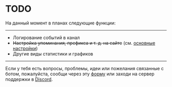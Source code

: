 # TODO

На данный момент в планах следующие функции:
***
- Логирование событий в канал
- ~~Настройка упоминания, префикса и т. д. на сайте~~ (см. [основные настройки](./main-settins.md))
- Другие виды статистики и графиков

***
Если у тебя есть вопросы, проблемы, идеи или пожелания связанные с ботом, пожалуйста, сообщи через эту [форму](https://frame-b.ru/contact) или заходи на сервер поддержки в [Discord](https://discord.gg/26wETMg4ek).
